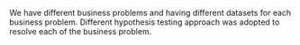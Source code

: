 We have different business problems and having different datasets for each business problem. Different hypothesis testing approach was adopted to resolve each of the business problem. 
